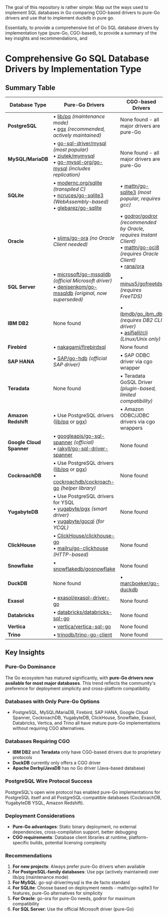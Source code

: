 The goal of this repository is rather simple: 
Map out the ways used to implement SQL databases in Go comparing CGO-based drivers to pure-Go drivers and use that to implement duckdb in pure go.

Essentially, to provide a comprehensive list of Go SQL database drivers by implementation type (pure-Go, CGO-based), to provide a summary of the key insights and recommendations, and 

# Comprehensive Go SQL Database Drivers by Implementation Type

## Summary Table

| Database Type | Pure-Go Drivers | CGO-based Drivers |
|--------------|-----------------|-------------------|
| **PostgreSQL** | • [lib/pq](https://github.com/lib/pq) *(maintenance mode)*<br>• [pgx](https://github.com/jackc/pgx) *(recommended, actively maintained)* | None found - all major drivers are pure-Go |
| **MySQL/MariaDB** | • [go-sql-driver/mysql](https://github.com/go-sql-driver/mysql) *(most popular)*<br>• [ziutek/mymysql](https://github.com/ziutek/mymysql)<br>• [go-mysql-org/go-mysql](https://github.com/go-mysql-org/go-mysql) *(includes replication)* | None found - all major drivers are pure-Go |
| **SQLite** | • [modernc.org/sqlite](https://gitlab.com/cznic/sqlite) *(transpiled C)*<br>• [ncruces/go-sqlite3](https://github.com/ncruces/go-sqlite3) *(WebAssembly-based)*<br>• [glebarez/go-sqlite](https://github.com/glebarez/go-sqlite) | • [mattn/go-sqlite3](https://github.com/mattn/go-sqlite3) *(most popular, requires gcc)* |
| **Oracle** | • [sijms/go-ora](https://github.com/sijms/go-ora) *(no Oracle Client needed)* | • [godror/godror](https://github.com/godror/godror) *(recommended by Oracle, requires Instant Client)*<br>• [mattn/go-oci8](https://github.com/mattn/go-oci8) *(requires Oracle Client)*<br>• [rana/ora](https://gopkg.in/rana/ora.v4) |
| **SQL Server** | • [microsoft/go-mssqldb](https://github.com/microsoft/go-mssqldb) *(official Microsoft driver)*<br>• [denisenkom/go-mssqldb](https://github.com/denisenkom/go-mssqldb) *(original, now superseded)* | • [minus5/gofreetds](https://github.com/minus5/gofreetds) *(requires FreeTDS)* |
| **IBM DB2** | None found | • [ibmdb/go_ibm_db](https://github.com/ibmdb/go_ibm_db) *(requires DB2 CLI driver)*<br>• [asifjalil/cli](https://github.com/asifjalil/cli) *(Linux/Unix only)* |
| **Firebird** | • [nakagami/firebirdsql](https://github.com/nakagami/firebirdsql) | None found |
| **SAP HANA** | • [SAP/go-hdb](https://github.com/SAP/go-hdb) *(official SAP driver)* | • SAP ODBC driver via cgo wrapper |
| **Teradata** | None found | • Teradata GoSQL Driver *(plugin-based, limited compatibility)* |
| **Amazon Redshift** | • Use PostgreSQL drivers ([lib/pq](https://github.com/lib/pq) or [pgx](https://github.com/jackc/pgx)) | • Amazon ODBC/JDBC drivers via cgo wrappers |
| **Google Cloud Spanner** | • [googleapis/go-sql-spanner](https://github.com/googleapis/go-sql-spanner) *(official)*<br>• [rakyll/go-sql-driver-spanner](https://github.com/rakyll/go-sql-driver-spanner) | None found |
| **CockroachDB** | • Use PostgreSQL drivers ([lib/pq](https://github.com/lib/pq) or [pgx](https://github.com/jackc/pgx))<br>• [cockroachdb/cockroach-go](https://github.com/cockroachdb/cockroach-go) *(helper library)* | None found |
| **YugabyteDB** | • Use PostgreSQL drivers for YSQL<br>• [yugabyte/pgx](https://github.com/yugabyte/pgx) *(smart driver)*<br>• [yugabyte/gocql](https://github.com/yugabyte/gocql) *(for YCQL)* | None found |
| **ClickHouse** | • [ClickHouse/clickhouse-go](https://github.com/ClickHouse/clickhouse-go)<br>• [mailru/go-clickhouse](https://github.com/mailru/go-clickhouse) *(HTTP-based)* | None found |
| **Snowflake** | • [snowflakedb/gosnowflake](https://github.com/snowflakedb/gosnowflake) | None found |
| **DuckDB** | None found | • [marcboeker/go-duckdb](https://github.com/marcboeker/go-duckdb) |
| **Exasol** | • [exasol/exasol-driver-go](https://github.com/exasol/exasol-driver-go) | None found |
| **Databricks** | • [databricks/databricks-sql-go](https://github.com/databricks/databricks-sql-go) | None found |
| **Vertica** | • [vertica/vertica-sql-go](https://github.com/vertica/vertica-sql-go) | None found |
| **Trino** | • [trinodb/trino-go-client](https://github.com/trinodb/trino-go-client) | None found |

## Key Insights

### Pure-Go Dominance
The Go ecosystem has matured significantly, with **pure-Go drivers now available for most major databases**. This trend reflects the community's preference for deployment simplicity and cross-platform compatibility.

### Databases with Only Pure-Go Options
- PostgreSQL, MySQL/MariaDB, Firebird, SAP HANA, Google Cloud Spanner, CockroachDB, YugabyteDB, ClickHouse, Snowflake, Exasol, Databricks, Vertica, and Trino all have mature pure-Go implementations without requiring CGO alternatives.

### Databases Requiring CGO
- **IBM DB2** and **Teradata** only have CGO-based drivers due to proprietary protocols
- **DuckDB** currently only offers a CGO driver
- **Apache Derby/JavaDB** has no Go driver (Java-based database)

### PostgreSQL Wire Protocol Success
PostgreSQL's open wire protocol has enabled pure-Go implementations for PostgreSQL itself and all PostgreSQL-compatible databases (CockroachDB, YugabyteDB YSQL, Amazon Redshift).

### Deployment Considerations
- **Pure-Go advantages**: Static binary deployment, no external dependencies, cross-compilation support, better debugging
- **CGO requirements**: Database client libraries at runtime, platform-specific builds, potential licensing complexity

### Recommendations
1. **For new projects**: Always prefer pure-Go drivers when available
2. **For PostgreSQL-family databases**: Use pgx (actively maintained) over lib/pq (maintenance mode)
3. **For MySQL**: go-sql-driver/mysql is the de facto standard
4. **For SQLite**: Choose based on deployment needs - mattn/go-sqlite3 for features, pure-Go alternatives for simplicity
5. **For Oracle**: go-ora for pure-Go needs, godror for maximum compatibility
6. **For SQL Server**: Use the official Microsoft driver (pure-Go)
